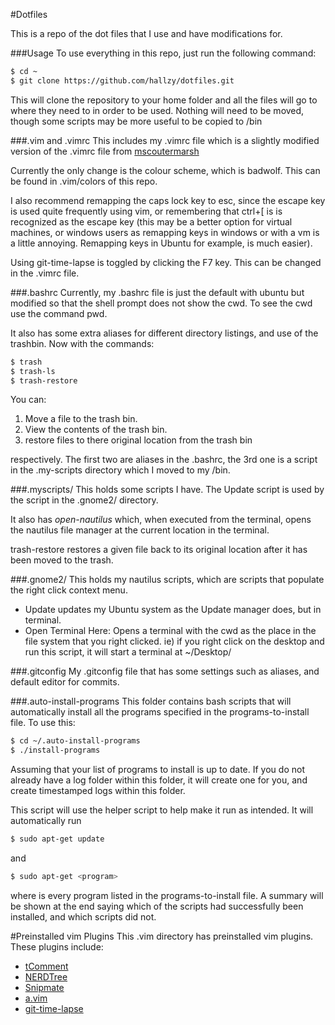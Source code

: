 #Dotfiles

  This is a repo of the dot files that I use and have modifications for.

###Usage
  To use everything in this repo, just run the following command:

```bash
$ cd ~
$ git clone https://github.com/hallzy/dotfiles.git
```

This will clone the repository to your home folder and all the files will go to where they need to in order to be used. Nothing will need to be moved, though some scripts may be more useful to be copied to /bin

###.vim and .vimrc
  This includes my .vimrc file which is a slightly modified version of the .vimrc
file from [mscoutermarsh](https://github.com/mscoutermarsh)

  Currently the only change is the colour scheme, which is badwolf. This can be
found in .vim/colors of this repo.

  I also recommend remapping the caps lock key to esc, since the escape key is
used quite frequently using vim, or remembering that ctrl+\[ is is recognized
as the escape key (this may be a better option for virtual machines, or windows
users as remapping keys in windows or with a vm is a little annoying. Remapping
keys in Ubuntu for example, is much easier).

  Using git-time-lapse is toggled by clicking the F7 key. This can be changed in
the .vimrc file.

###.bashrc
  Currently, my .bashrc file is just the default with ubuntu but modified so that
the shell prompt does not show the cwd. To see the cwd use the command pwd.

  It also has some extra aliases for different directory listings, and use of
the trashbin. Now with the commands:

```bash
$ trash
$ trash-ls
$ trash-restore
```

You can:

1. Move a file to the trash bin.
2. View the contents of the trash bin.
3. restore files to there original location from the trash bin

respectively. The first two are aliases in the .bashrc, the 3rd one is a script
in the .my-scripts directory which I moved to my /bin.

###.myscripts/
  This holds some scripts I have. The Update script is used by the script in the
.gnome2/ directory.

  It also has _open-nautilus_ which, when executed from the terminal, opens the
nautilus file manager at the current location in the terminal.

  trash-restore restores a given file back to its original location after it has
been moved to the trash.

###.gnome2/
  This holds my nautilus scripts, which are scripts that populate the right
click context menu.
  * Update updates my Ubuntu system as the Update manager does, but in terminal.
  * Open Terminal Here: Opens a terminal with the cwd as the place in the file
    system that you right clicked. ie) if you right click on the desktop and run
this script, it will start a terminal at ~/Desktop/

###.gitconfig
  My .gitconfig file that has some settings such as aliases, and default editor
for commits.

###.auto-install-programs
  This folder contains bash scripts that will automatically install all the
programs specified in the programs-to-install file. To use this:

```bash
$ cd ~/.auto-install-programs
$ ./install-programs
```

  Assuming that your list of programs to install is up to date. If you do not
already have a log folder within this folder, it will create one for you, and
create timestamped logs within this folder.

  This script will use the helper script to help make it run as intended. It
will automatically run

```bash
$ sudo apt-get update
```

and

```bash
$ sudo apt-get <program>
```

where <program> is every program listed in the programs-to-install file. A
summary will be shown at the end saying which of the scripts had successfully
been installed, and which scripts did not.

#Preinstalled vim Plugins
This .vim directory has preinstalled vim plugins. These plugins include:
  * [tComment](http://github.com/vim-scripts/tComment)
  * [NERDTree](https://github.com/scrooloose/nerdtree)
  * [Snipmate](https://github.com/msanders/snipmate.vim)
  * [a.vim](https://github.com/vim-scripts/a.vim)
  * [git-time-lapse](https://github.com/vim-scripts/git-time-lapse)
